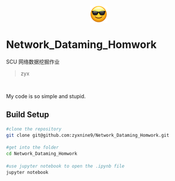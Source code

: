 <p align='center'><img src='./cool.png' /><p>

# Network_Dataming_Homwork

SCU 网络数据挖掘作业

> zyx

<br>

My code is so simple and stupid.

## Build Setup

```Bash
#clone the repository
git clone git@github.com:zyxnine9/Network_Dataming_Homwork.git

#get into the folder
cd Network_Dataming_Homwork

#use jupyter notebook to open the .ipynb file
jupyter notebook
```



















